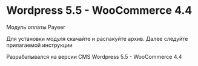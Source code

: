 Wordpress 5.5 - WooCommerce 4.4
======
Модуль оплаты Payeer

Для установки модуля скачайте и распакуйте архив.
Далее следуйте прилагаемой инструкции


Разрабатывался на версии CMS Wordpress 5.5 - WooCommerce 4.4
